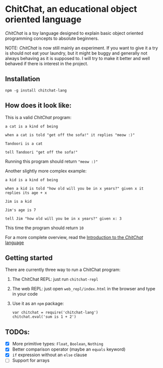 # ChitChat, an educational object oriented language

*ChitChat* is a toy language designed to explain basic object oriented
programming concepts to absolute beginners.

NOTE: _ChitChat_ is now still mainly an experiment. If you want to give it a try
is should not eat your laundry, but it might be buggy and generally not always
behaving as it is supposed to. I will try to make it better and well behaved if
there is interest in the project.


## Installation

`npm -g install chitchat-lang`


## How does it look like:

This is a valid _ChitChat_ program:

```
a cat is a kind of being

when a cat is told "get off the sofa!" it replies "meow :)"

Tandoori is a cat

tell Tandoori "get off the sofa!"
```

Running this program should return `"meow :)"`

Another slightly more complex example:

```
a kid is a kind of being

when a kid is told "how old will you be in x years?" given x it replies its age + x

Jim is a kid

Jim's age is 7

tell Jim "how old will you be in x years?" given x: 3
```

This time the program should return `10`

For a more complete overview, read the [Introduction to the _ChitChat_ language](https://github.com/lucaong/chitchat/wiki)

## Getting started

There are currently three way to run a ChitChat program:

  1. The ChitChat REPL: just run `chitchat-repl`

  2. The web REPL: just open `web_repl/index.html` in the browser and type in
     your code

  3. Use it as an `npm` package:

     ```
     var chitchat = require('chitchat-lang')
     chitchat.eval('sum is 1 + 2')
     ```


## TODOs:

  - [x] More primitive types: `Float`, `Boolean`, `Nothing`
  - [x] Better comparison operator (maybe an `equals` keyword)
  - [x] `if` expression without an `else` clause
  - [ ] Support for arrays
